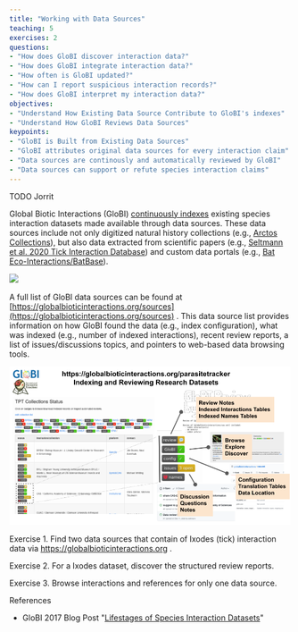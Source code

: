 ```yaml
---
title: "Working with Data Sources"
teaching: 5
exercises: 2
questions:
- "How does GloBI discover interaction data?"
- "How does GloBI integrate interaction data?"
- "How often is GloBI updated?"
- "How can I report suspicious interaction records?"
- "How does GloBI interpret my interaction data?"
objectives:
- "Understand How Existing Data Source Contribute to GloBI's indexes"
- "Understand How GloBI Reviews Data Sources"
keypoints:
- "GloBI is Built from Existing Data Sources"
- "GloBI attributes original data sources for every interaction claim"
- "Data sources are continously and automatically reviewed by GloBI"
- "Data sources can support or refute species interaction claims"
---
```


TODO Jorrit

Global Biotic Interactions (GloBI) [continuously indexes](https://globalbioticinteractions.org/process) existing species interaction datasets made available through data sources. These data sources include not only digitized natural history collections (e.g., [Arctos Collections](https://arctosdb.org)), but also data extracted from scientific papers (e.g., [Seltmann et al. 2020 Tick Interaction Database](https://github.com/ParasiteTracker/tick-interaction-database)) and custom data portals (e.g., [Bat Eco-Interactions/BatBase](https://batbase.org)). 

<a href="https://globalbioticinteractions.org/process"><img src="https://www.globalbioticinteractions.org/assets/integration-process.svg"/></a>

A full list of GloBI data sources can be found at [https://globalbioticinteractions.org/sources](https://globalbioticinteractions.org/sources) . This data source list provides information on how GloBI found the data (e.g., index configuration), what was indexed (e.g., number of indexed interactions), recent review reports, a list of issues/discussions topics, and pointers to web-based data browsing tools.

<a href="https://globalbioticinteractions.org/parasitetracker"><img src="../fig/globi-review.png"/></a>


Exercise 1. Find two data sources that contain of Ixodes (tick) interaction data via https://globalbioticinteractions.org .

Exercise 2. For a Ixodes dataset, discover the structured review reports.

Exercise 3. Browse interactions and references for only one data source. 

References

 * GloBI 2017 Blog Post "[Lifestages of Species Interaction Datasets](https://www.globalbioticinteractions.org/2017/01/24/lifestages-of-species-interaction-datasets/)"






